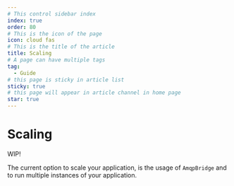 ```yaml
---
# This control sidebar index
index: true
order: 80
# This is the icon of the page
icon: cloud fas
# This is the title of the article
title: Scaling
# A page can have multiple tags
tag:
  - Guide
# this page is sticky in article list
sticky: true
# this page will appear in article channel in home page
star: true
---
```


# Scaling

WIP!

The current option to scale your application, is the usage of `AmqpBridge` and to run multiple instances of your application.